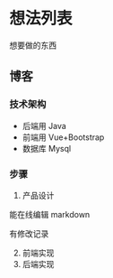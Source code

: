 # 想法列表

想要做的东西

## 博客

### 技术架构
- 后端用 Java
- 前端用 Vue+Bootstrap
- 数据库 Mysql

### 步骤
1. 产品设计

能在线编辑 markdown

有修改记录

2. 前端实现
3. 后端实现
